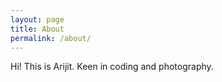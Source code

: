 ```yaml
---
layout: page
title: About
permalink: /about/
---
```


Hi! This is Arijit. Keen in coding and photography.
